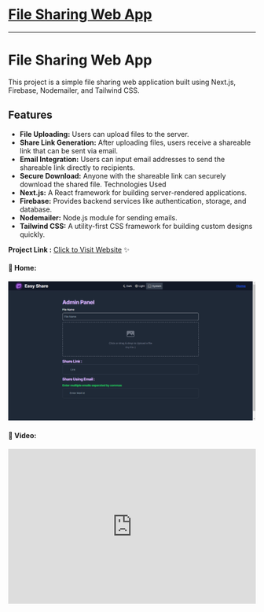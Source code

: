 # [File Sharing Web App](https://easy-share-soumojit.vercel.app/)
---
# File Sharing Web App
This project is a simple file sharing web application built using Next.js, Firebase, Nodemailer, and Tailwind CSS.

## Features
* **File Uploading:** Users can upload files to the server.
* **Share Link Generation:** After uploading files, users receive a shareable link that can be sent via email.
* **Email Integration:** Users can input email addresses to send the shareable link directly to recipients.
* **Secure Download:** Anyone with the shareable link can securely download the shared file.
Technologies Used
* **Next.js:** A React framework for building server-rendered applications.
* **Firebase:** Provides backend services like authentication, storage, and database.
* **Nodemailer:** Node.js module for sending emails.
* **Tailwind CSS:** A utility-first CSS framework for building custom designs quickly.



**Project Link :** [Click to Visit Website](https://easy-share-soumojit.vercel.app/) ✨

#### 🚀 Home:

<img src="./assets/easyshare (1).png" alt="linkshortener Img"/><br>


#### 🚀 Video:

<iframe width="100%" height="315" src="https://www.youtube.com/embed/vUHtV9IH2c8?si=g7asxct0VdsalB1t" title="YouTube video player" frameborder="0" allow="accelerometer; autoplay; clipboard-write; encrypted-media; gyroscope; picture-in-picture; web-share" allowfullscreen></iframe>


